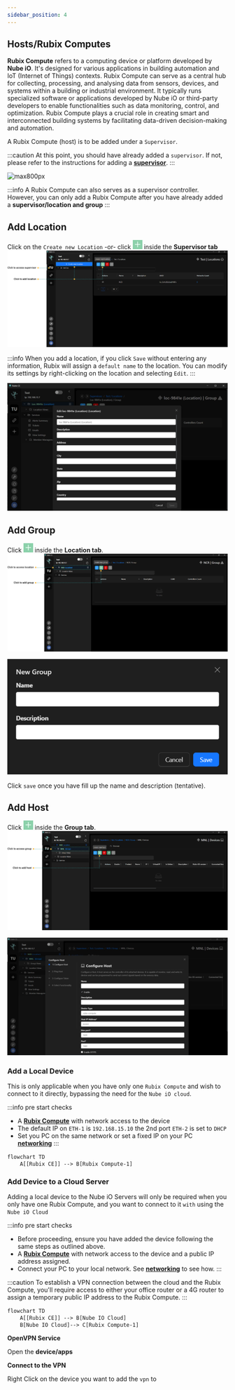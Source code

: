 ```yaml
---
sidebar_position: 4
---
```


## Hosts/Rubix Computes

**Rubix Compute** refers to a computing device or platform developed by **Nube iO**. It's designed for various applications in building automation and IoT (Internet of Things) contexts. Rubix Compute can serve as a central hub for collecting, processing, and analysing data from sensors, devices, and systems within a building or industrial environment. It typically runs specialized software or applications developed by Nube iO or third-party developers to enable functionalities such as data monitoring, control, and optimization. Rubix Compute plays a crucial role in creating smart and interconnected building systems by facilitating data-driven decision-making and automation.

A Rubix Compute (host) is to be added under a `Supervisor`.

:::caution
At this point, you should have already added a `supervisor`. If not, please refer to the instructions for adding a **[supervisor](supervisor.md)**.
:::


![max800px](img/adding-host.gif)

:::info
A Rubix Compute can also serves as a supervisor controller. <br/>
However, you can only add a Rubix Compute after you have already added a **supervisor/location and group**
:::

## Add Location
Click on the `Create new Location` -or- click ![add-button.png](../img/apps/add-button.png)  inside the **Supervisor tab**
![max800px](../img/apps/add-location.png)

:::info
When you add a location, if you click `Save` without entering any information, Rubix will assign a `default name` to the location. You can modify its settings by right-clicking on the location and selecting `Edit`.
:::

![max800px](../img/apps/edit-location.png)


## Add Group
Click ![add-button.png](../img/apps/add-button.png)  inside the **Location tab**. 
![max800px](../img/apps/add-group.png)

![max300px](../img/apps/new-group.png)

Click `save` once you have fill up the name and description (tentative).

## Add Host
Click ![add-button.png](../img/apps/add-button.png)  inside the **Group tab**. 
![max800px](../img/apps/add-host.png)

![max800px](../img/apps/edit-host.png)


### Add a Local Device

This is only applicable when you have only one `Rubix Compute` and wish to connect to it directly, bypassing the need for the `Nube iO cloud`.

:::info pre start checks
- A **[Rubix Compute](../../hardware/controllers/supervisors/rubix-compute/overview.md)** with network access to the
  device
- The default IP on `ETH-1` is `192.168.15.10` the 2nd port `ETH-2` is set to `DHCP`
- Set you PC on the same network or set a fixed IP on your PC **[networking](../../hardware/controllers/supervisors/rubix-compute/networks.md)**
:::

```mermaid
flowchart TD
    A[[Rubix CE]] --> B[Rubix Compute-1]
```

### Add Device to a Cloud Server
Adding a local device to the Nube iO Servers will only be required when you only have one Rubix Compute, and you want to connect to it `with` using the `Nube iO Cloud`

:::info pre start checks
- Before proceeding, ensure you have added the device following the same steps as outlined above.
- A **[Rubix Compute](../../hardware/controllers/supervisors/rubix-compute/overview.md)** with network access to the device and a public IP address assigned.
- Connect your PC to your local network. See **[networking](../../hardware/controllers/supervisors/rubix-compute/networks.md)** to see how.
:::

:::caution
To establish a VPN connection between the cloud and the Rubix Compute, you'll require access to either your office router or a 4G router to assign a temporary public IP address to the Rubix Compute.
:::

```mermaid
flowchart TD
    A[[Rubix CE]] --> B[Nube IO Cloud]
    B[Nube IO Cloud]--> C[Rubix Compute-1]
```

<b>OpenVPN Service</b>

Open the **device/apps**

<b> Connect to the VPN </b>

Right Click on the device you want to add the `vpn` to





